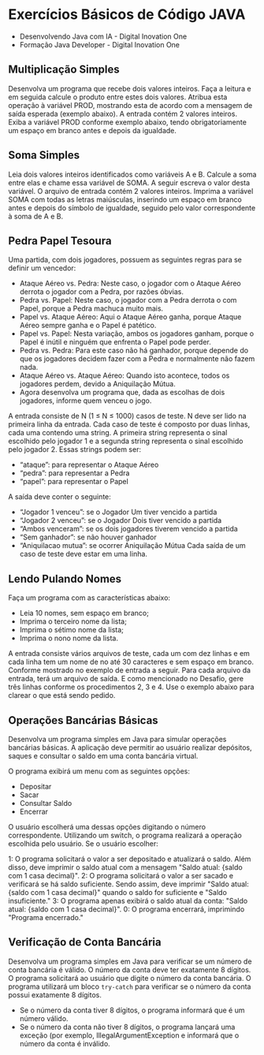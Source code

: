 # Exercícios Básicos de Código JAVA

- Desenvolvendo Java com IA - Digital Inovation One
- Formação Java Developer - Digital Inovation One

## Multiplicação Simples

Desenvolva um programa que recebe dois valores inteiros. Faça a leitura e em seguida calcule o produto entre estes dois valores. Atribua esta operação à variável PROD, mostrando esta de acordo com a mensagem de saída esperada (exemplo abaixo). A entrada contém 2 valores inteiros. Exiba a variável PROD conforme exemplo abaixo, tendo obrigatoriamente um espaço em branco antes e depois da igualdade.

## Soma Simples

Leia dois valores inteiros identificados como variáveis A e B. Calcule a soma entre elas e chame essa variável de SOMA. A seguir escreva o valor desta variável. O arquivo de entrada contém 2 valores inteiros. Imprima a variável SOMA com todas as letras maiúsculas, inserindo um espaço em branco antes e depois do símbolo de igualdade, seguido pelo valor correspondente à soma de A e B.

## Pedra Papel Tesoura

Uma partida, com dois jogadores, possuem as seguintes regras para se definir um vencedor:

- Ataque Aéreo vs. Pedra: Neste caso, o jogador com o Ataque Aéreo derrota o jogador com a Pedra, por razões óbvias.
- Pedra vs. Papel: Neste caso, o jogador com a Pedra derrota o com Papel, porque a Pedra machuca muito mais.
- Papel vs. Ataque Aéreo: Aqui o Ataque Aéreo ganha, porque Ataque Aéreo sempre ganha e o Papel é patético.
- Papel vs. Papel: Nesta variação, ambos os jogadores ganham, porque o Papel é inútil e ninguém que enfrenta o Papel pode perder.
- Pedra vs. Pedra: Para este caso não há ganhador, porque depende do que os jogadores decidem fazer com a Pedra e normalmente não fazem nada.
- Ataque Aéreo vs. Ataque Aéreo: Quando isto acontece, todos os jogadores perdem, devido a Aniquilação Mútua.
- Agora desenvolva um programa que, dada as escolhas de dois jogadores, informe quem venceu o jogo.

A entrada consiste de N (1 ≤ N ≤ 1000) casos de teste. N deve ser lido na primeira linha da entrada. Cada caso de teste é composto por duas linhas, cada uma contendo uma string. A primeira string representa o sinal escolhido pelo jogador 1 e a segunda string representa o sinal escolhido pelo jogador 2. Essas strings podem ser:

- “ataque”: para representar o Ataque Aéreo
- “pedra”: para representar a Pedra
- “papel”: para representar o Papel

A saída deve conter o seguinte:

- “Jogador 1 venceu”: se o Jogador Um tiver vencido a partida
- “Jogador 2 venceu”: se o Jogador Dois tiver vencido a partida
- “Ambos venceram”: se os dois jogadores tiverem vencido a partida
- “Sem ganhador”: se não houver ganhador
- “Aniquilacao mutua”: se ocorrer Aniquilação Mútua
Cada saída de um caso de teste deve estar em uma linha.

## Lendo Pulando Nomes

Faça um programa com as características abaixo:

- Leia 10 nomes, sem espaço em branco;
- Imprima o terceiro nome da lista;
- Imprima o sétimo nome da lista;
- Imprima o nono nome da lista.

A entrada consiste vários arquivos de teste, cada um com dez linhas e em cada linha tem um nome de no até 30 caracteres e sem espaço em branco. Conforme mostrado no exemplo de entrada a seguir. Para cada arquivo da entrada, terá um arquivo de saída. E como mencionado no Desafio, gere três linhas conforme os procedimentos 2, 3 e 4. Use o exemplo abaixo para clarear o que está sendo pedido.

## Operações Bancárias Básicas

Desenvolva um programa simples em Java para simular operações bancárias básicas. A aplicação deve permitir ao usuário realizar depósitos, saques e consultar o saldo em uma conta bancária virtual.

O programa exibirá um menu com as seguintes opções:

- Depositar
- Sacar
- Consultar Saldo
- Encerrar

O usuário escolherá uma dessas opções digitando o número correspondente. Utilizando um switch, o programa realizará a operação escolhida pelo usuário. Se o usuário escolher:

1: O programa solicitará o valor a ser depositado e atualizará o saldo. Além disso, deve imprimir o saldo atual com a mensagem "Saldo atual: {saldo com 1 casa decimal}".
2: O programa solicitará o valor a ser sacado e verificará se há saldo suficiente. Sendo assim, deve imprimir "Saldo atual: {saldo com 1 casa decimal}" quando o saldo for suficiente e "Saldo insuficiente."
3: O programa apenas exibirá o saldo atual da conta: "Saldo atual: {saldo com 1 casa decimal}".
0: O programa encerrará, imprimindo "Programa encerrado."

## Verificação de Conta Bancária

Desenvolva um programa simples em Java para verificar se um número de conta bancária é válido. O número da conta deve ter exatamente 8 dígitos. O programa solicitará ao usuário que digite o número da conta bancária. O programa utilizará um bloco ```try-catch```  para verificar se o número da conta possui exatamente 8 dígitos.

- Se o número da conta tiver 8 dígitos, o programa informará que é um número válido.
- Se o número da conta não tiver 8 dígitos, o programa lançará uma exceção (por exemplo, IllegalArgumentException e informará que o número da conta é inválido.
